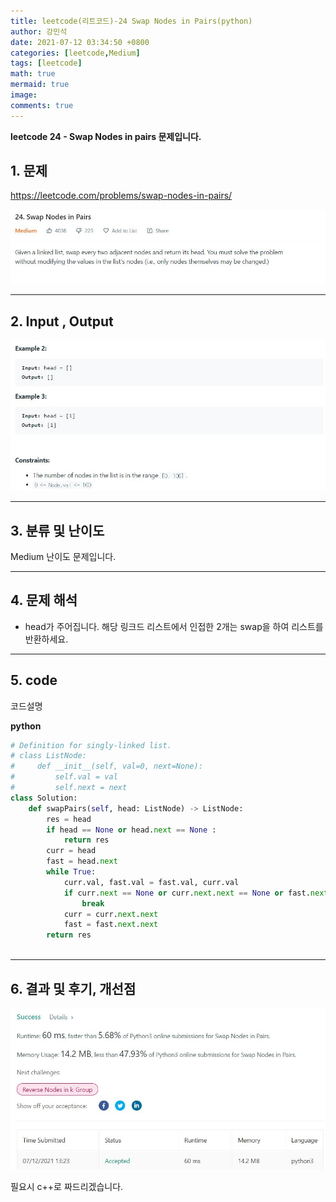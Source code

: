 ```yaml
---
title: leetcode(리트코드)-24 Swap Nodes in Pairs(python)
author: 강민석
date: 2021-07-12 03:34:50 +0800
categories: [leetcode,Medium]
tags: [leetcode]
math: true
mermaid: true
image: 
comments: true
---
```


**leetcode 24 - Swap Nodes in pairs  문제입니다.**

## 1. 문제
<https://leetcode.com/problems/swap-nodes-in-pairs/> 

![](/assets/img/sample/leetcode/24/Problem.JPG)

-----  

## 2. Input , Output

![](/assets/img/sample/leetcode/24/input.JPG)  


-----  

## 3. 분류 및 난이도

Medium 난이도 문제입니다.  


-----  

## 4. 문제 해석

- head가 주어집니다. 해당 링크드 리스트에서 인접한 2개는 swap을 하여 리스트를 반환하세요.

-----  

## 5. code  

코드설명

**python**

```python
# Definition for singly-linked list.
# class ListNode:
#     def __init__(self, val=0, next=None):
#         self.val = val
#         self.next = next
class Solution:
    def swapPairs(self, head: ListNode) -> ListNode:
        res = head
        if head == None or head.next == None : 
            return res
        curr = head
        fast = head.next
        while True:
            curr.val, fast.val = fast.val, curr.val
            if curr.next == None or curr.next.next == None or fast.next == None or fast.next.next ==None:
                break
            curr = curr.next.next
            fast = fast.next.next
        return res
        
```

-----

## 6. 결과 및 후기, 개선점



![](/assets/img/sample/leetcode/24/result.JPG)  

필요시 c++로 짜드리겠습니다.



